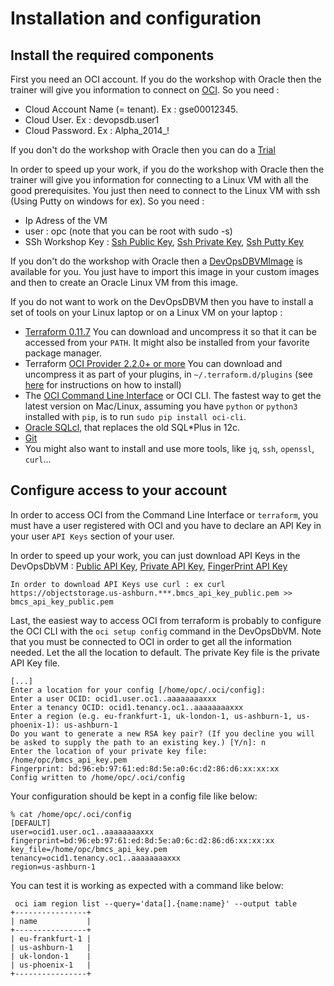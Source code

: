 # Installation and configuration

## Install the required components

First you need an OCI account. If you do the workshop with Oracle then the trainer will give you information to connect on [OCI](https://cloud.oracle.com/en_US/sign-in). So you need :

- Cloud Account Name (= tenant). Ex : gse00012345.
- Cloud User. Ex : devopsdb.user1
- Cloud Password. Ex : Alpha_2014_!

If you don't do the workshop with Oracle then you can do a [Trial](https://cloud.oracle.com/en_US/database)

In order to speed up your work, if you do the workshop with Oracle then the trainer will give you information for connecting to a Linux VM with all the good prerequisites. You just then need to connect to the Linux VM with ssh (Using Putty on windows for ex). So you need :

- Ip Adress of the VM
- user : opc (note that you can be root with sudo -s)
- SSh Workshop Key : [Ssh Public Key](https://objectstorage.us-ashburn-1.oraclecloud.com/n/gse00014392/b/DevOpsDbBucket/o/id_rsa.pub), [Ssh Private Key](https://objectstorage.us-ashburn-1.oraclecloud.com/n/gse00014392/b/DevOpsDbBucket/o/id_rsa), [Ssh Putty Key](https://objectstorage.us-ashburn-1.oraclecloud.com/n/gse00014392/b/DevOpsDbBucket/o/id_rsa.ppk)

If you don't do the workshop with Oracle then a [DevOpsDBVMImage](https://objectstorage.us-ashburn-1.oraclecloud.com/n/gse00014392/b/DevOpsDbBucket/o/DevOpsDbVMImage) is available for you. You just have to import this image in your custom images and then to create an Oracle Linux VM from this image.

If you do not want to work on the DevOpsDBVM then you have to install a set of tools on your Linux laptop or on a Linux VM on your laptop :

- [Terraform 0.11.7](https://www.terraform.io/downloads.html) You can download and uncompress it so that it can be accessed from your `PATH`. It might also be installed from your favorite package manager.
- Terraform [OCI Provider 2.2.0+ or more](https://github.com/oracle/terraform-provider-oci/releases) You can download and uncompress it as part of your plugins, in `~/.terraform.d/plugins` (see [here](https://github.com/oracle/terraform-provider-oci) for instructions on how to install)
- The [OCI Command Line Interface](https://github.com/oracle/oci-cli) or OCI CLI. The fastest way to get the latest version on Mac/Linux, assuming you have `python` or `python3` installed with `pip`, is to run `sudo pip install oci-cli`.
- [Oracle SQLcl](https://www.oracle.com/technetwork/developer-tools/sqlcl/overview/index.html), that replaces the old SQL*Plus in 12c.
- [Git](https://git-scm.com/downloads)
- You might also want to install and use more tools, like `jq`, `ssh`, `openssl`, `curl`...

## Configure access to your account

In order to access OCI from the Command Line Interface or `terraform`, you must
have a user registered with OCI and you have to declare an API Key in your user `API Keys` section of your user.

In order to speed up your work, you can just download API Keys in the DevOpsDbVM : [Public API Key](https://objectstorage.us-ashburn-1.oraclecloud.com/n/gse00014392/b/DevOpsDbBucket/o/bmcs_api_key_public.pem), [Private API Key](https://objectstorage.us-ashburn-1.oraclecloud.com/n/gse00014392/b/DevOpsDbBucket/o/bmcs_api_key.pem), [FingerPrint API Key](https://objectstorage.us-ashburn-1.oraclecloud.com/n/gse00014392/b/DevOpsDbBucket/o/bmcs_api_key_fingerprint)

```text
In order to download API Keys use curl : ex curl https://objectstorage.us-ashburn.***.bmcs_api_key_public.pem >> bmcs_api_key_public.pem
```

Last, the easiest way to access OCI from terraform is probably to configure the OCI CLI with the `oci setup config` command in the DevOpsDbVM. Note that you must be connected to OCI in order to get all the information needed. Let the all the location to default. The private Key file is the private API Key file.

```text
[...]
Enter a location for your config [/home/opc/.oci/config]: 
Enter a user OCID: ocid1.user.oc1..aaaaaaaaxxx
Enter a tenancy OCID: ocid1.tenancy.oc1..aaaaaaaaxxx
Enter a region (e.g. eu-frankfurt-1, uk-london-1, us-ashburn-1, us-phoenix-1): us-ashburn-1 
Do you want to generate a new RSA key pair? (If you decline you will be asked to supply the path to an existing key.) [Y/n]: n
Enter the location of your private key file: /home/opc/bmcs_api_key.pem
Fingerprint: bd:96:eb:97:61:ed:8d:5e:a0:6c:d2:86:d6:xx:xx:xx
Config written to /home/opc/.oci/config
```

Your configuration should be kept in a config file like below:

```shell
% cat /home/opc/.oci/config
[DEFAULT]
user=ocid1.user.oc1..aaaaaaaaxxx
fingerprint=bd:96:eb:97:61:ed:8d:5e:a0:6c:d2:86:d6:xx:xx:xx
key_file=/home/opc/bmcs_api_key.pem
tenancy=ocid1.tenancy.oc1..aaaaaaaaxxx
region=us-ashburn-1
```

You can test it is working as expected with a command like below:

```shell
 oci iam region list --query='data[].{name:name}' --output table
+----------------+
| name           |
+----------------+
| eu-frankfurt-1 |
| us-ashburn-1   |
| uk-london-1    |
| us-phoenix-1   |
+----------------+
```

